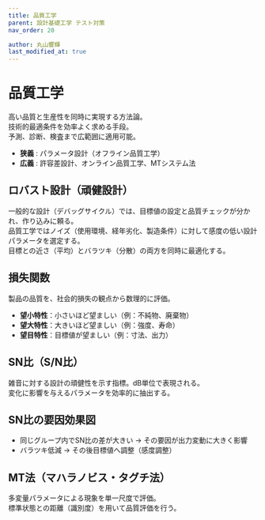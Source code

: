 ```yaml
---
title: 品質工学
parent: 設計基礎工学 テスト対策
nav_order: 20

author: 丸山響輝
last_modified_at: true
---
```


# **品質工学**

高い品質と生産性を同時に実現する方法論。  
技術的最適条件を効率よく求める手段。  
予測、診断、検査まで広範囲に適用可能。

- **狭義** : パラメータ設計（オフライン品質工学）  
- **広義** : 許容差設計、オンライン品質工学、MTシステム法

## ロバスト設計（頑健設計）

一般的な設計（デバッグサイクル）では、目標値の設定と品質チェックが分かれ、作り込みに頼る。  
品質工学ではノイズ（使用環境、経年劣化、製造条件）に対して感度の低い設計パラメータを選定する。  
目標との近さ（平均）とバラツキ（分散）の両方を同時に最適化する。

## 損失関数

製品の品質を、社会的損失の観点から数理的に評価。

- **望小特性**：小さいほど望ましい（例：不純物、廃棄物）  
- **望大特性**：大きいほど望ましい（例：強度、寿命）  
- **望目特性**：目標値が望ましい（例：寸法、出力）

## SN比（S/N比）

雑音に対する設計の頑健性を示す指標。dB単位で表現される。  
変化に影響を与えるパラメータを効率的に抽出する。

## SN比の要因効果図

- 同じグループ内でSN比の差が大きい → その要因が出力変動に大きく影響  
- バラツキ低減 → その後目標値へ調整（感度調整）

## MT法（マハラノビス・タグチ法）

多変量パラメータによる現象を単一尺度で評価。  
標準状態との距離（識別度）を用いて品質評価を行う。
